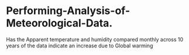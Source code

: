 # Performing-Analysis-of-Meteorological-Data.
Has the Apparent temperature and humidity compared monthly across 10 years of the data indicate an increase due to Global warming
